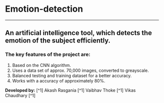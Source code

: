# Emotion-detection
--- 
## An artificial intelligence tool, which detects the emotion of the subject efficiently.
### The key features of the project are:
  1. Based on the CNN algorithm.
  2. Uses a data set of approx. 70,000 images, converted to greayscale.
  3. Balanced testing and training dataset for a better accuracy.
  4. Works with a accuracy of approximately 80%.



**Developed by:** [^1]
Akash Rasgania [^1]
Vaibhav Thoke [^1]
Vikas Chaudhary [^1]
